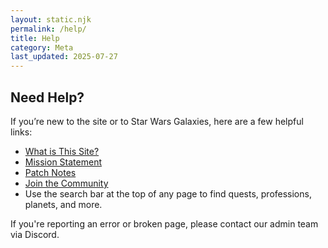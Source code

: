 ```yaml
---
layout: static.njk
permalink: /help/
title: Help
category: Meta
last_updated: 2025-07-27
---
```


## Need Help?

If you’re new to the site or to Star Wars Galaxies, here are a few helpful links:

- [What is This Site?](/what-is-this-site/)
- [Mission Statement](/mission/)
- [Patch Notes](/patch-notes/)
- [Join the Community](/community/)
- Use the search bar at the top of any page to find quests, professions, planets, and more.

If you're reporting an error or broken page, please contact our admin team via Discord.
